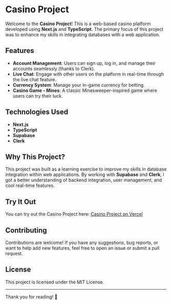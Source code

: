 # Casino Project

Welcome to the **Casino Project**! This is a web-based casino platform developed using **Next.js** and **TypeScript**. The primary focus of this project was to enhance my skills in integrating databases with a web application.

## Features

- **Account Management**: Users can sign up, log in, and manage their accounts seamlessly (thanks to Clerk).
- **Live Chat**: Engage with other users on the platform in real-time through the live chat feature.
- **Currency System**: Manage your in-game currency for betting.
- **Casino Game - Mines**: A classic Minesweeper-inspired game where users can try their luck.

## Technologies Used

- **Next.js**
- **TypeScript**
- **Supabase**
- **Clerk**

## Why This Project?

This project was built as a learning exercise to improve my skills in database integration within web applications. By working with **Supabase** and **Clerk**, I got a better understanding of backend integration, user management, and cool real-time features.

## Try It Out

You can try out the Casino Project here: [Casino Project on Vercel](https://casinoproject.vercel.app/)

## Contributing

Contributions are welcome! If you have any suggestions, bug reports, or want to help add new features, feel free to open an issue or submit a pull request.

## License

This project is licensed under the MIT License.

---

Thank you for reading! 🎰
